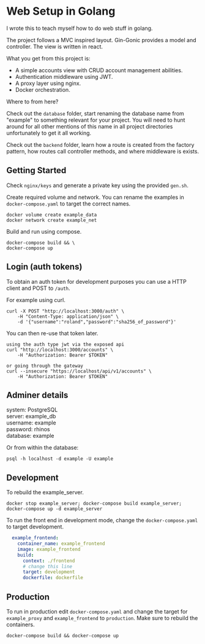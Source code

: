 # Web Setup in Golang

I wrote this to teach myself how to do web stuff in golang.

The project follows a MVC inspired layout.
Gin-Gonic provides a model and controller. The view is written in react.

What you get from this project is:

* A simple accounts view with CRUD account management abilities.
* Authentication middleware using JWT.
* A proxy layer using nginx.
* Docker orchestration.

Where to from here?

Check out the `database` folder, start renaming the database name from "example"
to something relevant for your project. You will need to hunt around for all other mentions of this
name in all project directories unfortunately to get it all working.

Check out the `backend` folder, learn how a route is created from the factory pattern,
how routes call controller methods, and where middleware is exists.

## Getting Started

Check `nginx/keys` and generate a private key using the provided `gen.sh`.

Create required volume and network.
You can rename the examples in `docker-compose.yaml` to target the correct names.

```none
docker volume create example_data
docker network create example_net
```

Build and run using compose.

```none
docker-compose build && \
docker-compose up
```

## Login (auth tokens)

To obtain an auth token for development purposes you can use a HTTP client and POST to `/auth`.

For example using curl.

```none
curl -X POST "http://localhost:3000/auth" \
    -H "Content-Type: application/json" \
    -d '{"username":"roland","password":"sha256_of_password"}'
```

You can then re-use that token later.

```none
using the auth type jwt via the exposed api
curl "http://localhost:3000/accounts" \
    -H "Authorization: Bearer $TOKEN"

or going through the gateway
curl --insecure "https://localhost/api/v1/accounts" \
    -H "Authorization: Bearer $TOKEN"
```

## Adminer details

system: PostgreSQL \
server: example_db \
username: example \
password: rhinos \
database: example

Or from within the database:

```none
psql -h localhost -d example -U example
```

## Development

To rebuild the example_server.

```none
docker stop example_server; docker-compose build example_server; docker-compose up -d example_server
```

To run the front end in development mode, change the `docker-compose.yaml` to target development.

```yaml
  example_frontend:
    container_name: example_frontend
    image: example_frontend
    build:
      context: ./frontend
      # change this line
      target: development
      dockerfile: dockerfile
```

## Production

To run in production edit `docker-compose.yaml` and change the target for `example_proxy`
and `example_frontend` to `production`. Make sure to rebuild the containers.

```none
docker-compose build && docker-compose up
```
